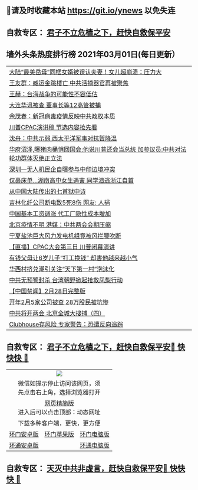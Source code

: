 ## 📩请及时收藏本站 https://git.io/ynews 以免失连</a>
## 自救专区： [君子不立危樯之下，赶快自救保平安 ](https://github.com/pwgy/td/blob/master/README.md)

## 墙外头条热度排行榜 2021年03月01日(每日更新）

 <table>
<tr><td colspan="2" align="left"><a href="https://gfogdgbi.xhuyd.press/?name=c1328429&key=encdeuyadochlaxz&from=pw2">大陆“最美岳母”同框女婿被误认夫妻！女儿超崩溃：压力大</a></td></tr>
<tr><td colspan="2" align="left"><a href="https://gfogdgbi.xhuyd.press/?name=c1328477&key=encdeuyadochlaxz&from=pw2">王友群：臧运金跳楼亡 中共活摘器官再被聚焦</a></td></tr>
<tr><td colspan="2" align="left"><a href="https://gfogdgbi.xhuyd.press/?name=c1327662&key=encdeuyadochlaxz&from=pw2">王赫：台海战争的可能性不容低估</a></td></tr>
<tr><td colspan="2" align="left"><a href="https://gfogdgbi.xhuyd.press/?name=c1328495&key=encdeuyadochlaxz&from=pw2">大连华讯被查 董事长等12高管被捕</a></td></tr>
<tr><td colspan="2" align="left"><a href="https://gfogdgbi.xhuyd.press/?name=c1328493&key=encdeuyadochlaxz&from=pw2">余茂春：新冠病毒疫情反映中共政权本质</a></td></tr>
<tr><td colspan="2" align="left"><a href="https://gfogdgbi.xhuyd.press/?name=c1328450&key=encdeuyadochlaxz&from=pw2">川普CPAC演讲稿 节选内容抢先看</a></td></tr>
<tr><td colspan="2" align="left"><a href="https://gfogdgbi.xhuyd.press/?name=c1328476&key=encdeuyadochlaxz&from=pw2">沈舟：中共示弱 西太平洋军事对抗暂降温</a></td></tr>
<tr><td colspan="2" align="left"><a href="https://gfogdgbi.xhuyd.press/?name=c1328514&key=encdeuyadochlaxz&from=pw2">华府沼泽,曝猪肉桶悄回国会;他说川普还会当总统 加参议员:中共对法轮功群体灭绝正立法</a></td></tr>
<tr><td colspan="2" align="left"><a href="https://gfogdgbi.xhuyd.press/?name=c1328494&key=encdeuyadochlaxz&from=pw2">深圳一无人机民企自曝参与中印边境冲突</a></td></tr>
<tr><td colspan="2" align="left"><a href="https://gfogdgbi.xhuyd.press/?name=c1328408&key=encdeuyadochlaxz&from=pw2">仅裹床单…湖南高中女生遇害 同学潜逃浙江自首</a></td></tr>
<tr><td colspan="2" align="left"><a href="https://gfogdgbi.xhuyd.press/?name=c1328496&key=encdeuyadochlaxz&from=pw2">从中国大陆传出的七首狱中诗</a></td></tr>
<tr><td colspan="2" align="left"><a href="https://gfogdgbi.xhuyd.press/?name=c1328474&key=encdeuyadochlaxz&from=pw2">吉林化纤公司断电致5死8伤 网友: 人祸</a></td></tr>
<tr><td colspan="2" align="left"><a href="https://gfogdgbi.xhuyd.press/?name=c1328478&key=encdeuyadochlaxz&from=pw2">中国基本工资调涨 代工厂隐性成本增加</a></td></tr>
<tr><td colspan="2" align="left"><a href="https://gfogdgbi.xhuyd.press/?name=c1328431&key=encdeuyadochlaxz&from=pw2">北京疫情不明 港媒：中共两会会期压缩</a></td></tr>
<tr><td colspan="2" align="left"><a href="https://gfogdgbi.xhuyd.press/?name=c1328432&key=encdeuyadochlaxz&from=pw2">宁夏盐池巨大风力发电机组竟被风拦腰吹断</a></td></tr>
<tr><td colspan="2" align="left"><a href="https://gfogdgbi.xhuyd.press/?name=c1328511&key=encdeuyadochlaxz&from=pw2">【直播】CPAC大会第三日 川普闭幕演讲</a></td></tr>
<tr><td colspan="2" align="left"><a href="https://gfogdgbi.xhuyd.press/?name=c1328430&key=encdeuyadochlaxz&from=pw2">有钱父母让6岁儿子“打工换钱” 却害他越来越小气</a></td></tr>
<tr><td colspan="2" align="left"><a href="https://gfogdgbi.xhuyd.press/?name=c1328426&key=encdeuyadochlaxz&from=pw2">华西村挤兑潮引关注“天下第一村”泡沫化</a></td></tr>
<tr><td colspan="2" align="left"><a href="https://gfogdgbi.xhuyd.press/?name=c1328449&key=encdeuyadochlaxz&from=pw2">中共无预警封杀 台湾朝野掀起抢救凤梨行动</a></td></tr>
<tr><td colspan="2" align="left"><a href="https://gfogdgbi.xhuyd.press/?name=c1328425&key=encdeuyadochlaxz&from=pw2">【中国禁闻】2月28日完整版</a></td></tr>
<tr><td colspan="2" align="left"><a href="https://gfogdgbi.xhuyd.press/?name=c1328452&key=encdeuyadochlaxz&from=pw2">开年2月5家公司被查 28万股民被坑惨</a></td></tr>
<tr><td colspan="2" align="left"><a href="https://gfogdgbi.xhuyd.press/?name=c1328406&key=encdeuyadochlaxz&from=pw2">中共将开两会 北京全城大搜捕（四）</a></td></tr>
<tr><td colspan="2" align="left"><a href="https://gfogdgbi.xhuyd.press/?name=c1328457&key=encdeuyadochlaxz&from=pw2">Clubhouse存风险 专家警告：恐遭反向追踪</a></td></tr>

</table>


 ## 自救专区： [君子不立危樯之下，赶快自救保平安🍎 快快快 📩](https://github.com/pwgy/td/blob/master/README.md)
 
<table>
  <tr>
    <td colspan="3" align="center"><img src="https://cdn.jsdelivr.net/gh/opipe/up/oGate65.jpg"/></td>
  </tr>
  <tr>
    <td colspan="3" align="center">微信如提示停止访问该网页，须<br/>先点击右上角，选择浏览器打开</td>
  <tr>
  <tr>
    <td colspan="3" align="center"><a href="https://gitcdn.xyz/cdn/otiny/up/master/show005.htm">网页精简版</a><br/>进入后可以点击顶部：动态网址</td>
  </tr>
  <tr>
    <td colspan="3" align="center">下载多种客户端，更快，更方便</td>
  <tr>
  <tr>
    <td align="center"><a href="https://cdn.jsdelivr.net/gh/opipe/up/oGatea.apk">环门安卓版</a></td>
    <td align="center"><a href="https://x.co/odisk">环门苹果版</a></td>
    <td align="center"><a href="https://cdn.jsdelivr.net/gh/opipe/up/oGate.zip">环门电脑版</a></td>
  </tr>
  <tr>
    <td align="center"><a href="https://cdn.jsdelivr.net/gh/opipe/up/oPipe.apk">环通安卓版</a></td>
    <td align="center"></td>
    <td align="center"><a href="https://raw.githubusercontent.com/opipe/up/master/oPipe.zip">环通电脑版</a></td>
  </tr>
  
</table>


 ## 自救专区： [天灭中共非虚言，赶快自救保平安🍎 快快快 📩](https://github.com/pwgy/td/blob/master/README.md)
